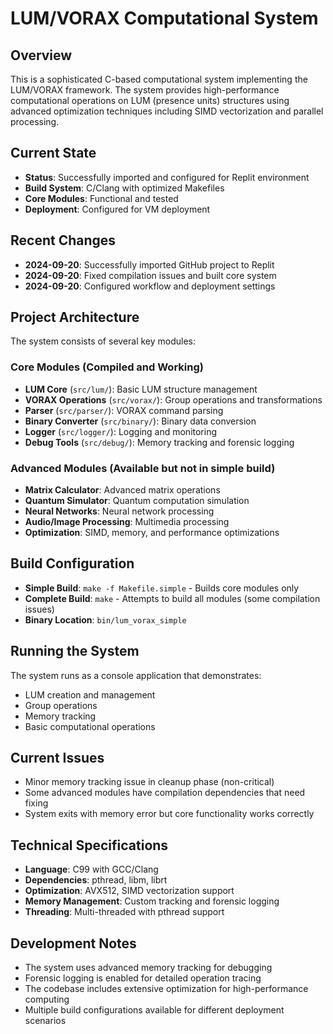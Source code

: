 # LUM/VORAX Computational System

## Overview
This is a sophisticated C-based computational system implementing the LUM/VORAX framework. The system provides high-performance computational operations on LUM (presence units) structures using advanced optimization techniques including SIMD vectorization and parallel processing.

## Current State
- **Status**: Successfully imported and configured for Replit environment
- **Build System**: C/Clang with optimized Makefiles
- **Core Modules**: Functional and tested
- **Deployment**: Configured for VM deployment

## Recent Changes
- **2024-09-20**: Successfully imported GitHub project to Replit
- **2024-09-20**: Fixed compilation issues and built core system
- **2024-09-20**: Configured workflow and deployment settings

## Project Architecture
The system consists of several key modules:

### Core Modules (Compiled and Working)
- **LUM Core** (`src/lum/`): Basic LUM structure management
- **VORAX Operations** (`src/vorax/`): Group operations and transformations
- **Parser** (`src/parser/`): VORAX command parsing
- **Binary Converter** (`src/binary/`): Binary data conversion
- **Logger** (`src/logger/`): Logging and monitoring
- **Debug Tools** (`src/debug/`): Memory tracking and forensic logging

### Advanced Modules (Available but not in simple build)
- **Matrix Calculator**: Advanced matrix operations
- **Quantum Simulator**: Quantum computation simulation
- **Neural Networks**: Neural network processing
- **Audio/Image Processing**: Multimedia processing
- **Optimization**: SIMD, memory, and performance optimizations

## Build Configuration
- **Simple Build**: `make -f Makefile.simple` - Builds core modules only
- **Complete Build**: `make` - Attempts to build all modules (some compilation issues)
- **Binary Location**: `bin/lum_vorax_simple`

## Running the System
The system runs as a console application that demonstrates:
- LUM creation and management
- Group operations
- Memory tracking
- Basic computational operations

## Current Issues
- Minor memory tracking issue in cleanup phase (non-critical)
- Some advanced modules have compilation dependencies that need fixing
- System exits with memory error but core functionality works correctly

## Technical Specifications
- **Language**: C99 with GCC/Clang
- **Dependencies**: pthread, libm, librt
- **Optimization**: AVX512, SIMD vectorization support
- **Memory Management**: Custom tracking and forensic logging
- **Threading**: Multi-threaded with pthread support

## Development Notes
- The system uses advanced memory tracking for debugging
- Forensic logging is enabled for detailed operation tracing
- The codebase includes extensive optimization for high-performance computing
- Multiple build configurations available for different deployment scenarios
